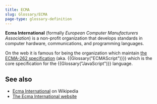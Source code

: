 ```yaml
---
title: ECMA
slug: Glossary/ECMA
page-type: glossary-definition
---
```




**Ecma International** (formally _European Computer Manufacturers Association_) is a non-profit organization that develops standards in computer hardware, communications, and programming languages.

On the web it is famous for being the organization which maintain [the ECMA-262 specification](https://ecma-international.org/publications-and-standards/standards/ecma-262/) (aka. {{Glossary("ECMAScript")}}) which is the core specification for the {{Glossary("JavaScript")}} language.

## See also

- [Ecma International](https://en.wikipedia.org/wiki/Ecma_International) on Wikipedia
- [The Ecma International website](https://ecma-international.org/)
